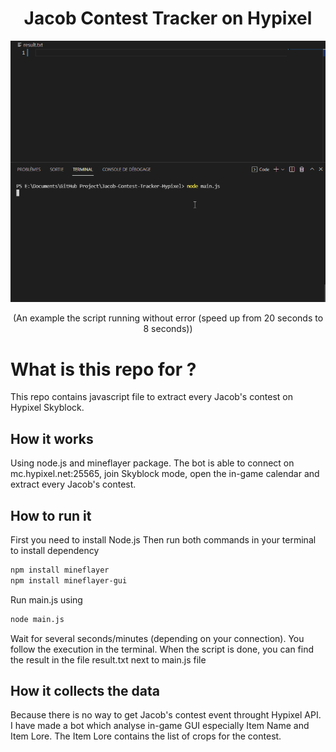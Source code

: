 <h1 align="center">Jacob Contest Tracker on Hypixel</h1>
<div align="center">
<img src="example.gif">
<p>(An example the script running without error (speed up from 20 seconds to 8 seconds))</p>
</div>



# What is this repo for ?
This repo contains javascript file to extract every Jacob's contest on Hypixel Skyblock.

## How it works
Using node.js and mineflayer package.
The bot is able to connect on mc.hypixel.net:25565, join Skyblock mode, open the in-game calendar and extract every Jacob's contest.



## How to run it
First you need to install Node.js
Then run both commands in your terminal to install dependency
```bash
npm install mineflayer
npm install mineflayer-gui
```

Run main.js using
```bash
node main.js
```
Wait for several seconds/minutes (depending on your connection).
You follow the execution in the terminal.
When the script is done, you can find the result in the file result.txt next to main.js file

## How it collects the data
Because there is no way to get Jacob's contest event throught Hypixel API.
I have made a bot which analyse in-game GUI especially Item Name and Item Lore.
The Item Lore contains the list of crops for the contest.

